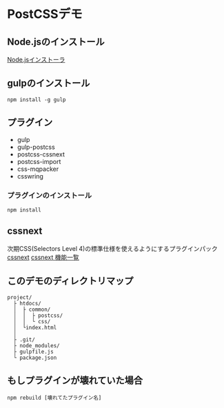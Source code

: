 # PostCSSデモ

## Node.jsのインストール
[Node.jsインストーラ](https://nodejs.org/ja/)

## gulpのインストール

```
npm install -g gulp
```

## プラグイン

+ gulp
+ gulp-postcss
+ postcss-cssnext
+ postcss-import
+ css-mqpacker
+ csswring


### プラグインのインストール

```
npm install
```


## cssnext

次期CSS(Selectors Level 4)の標準仕様を使えるようにするプラグインパック
[cssnext](http://cssnext.io/)
[cssnext 機能一覧](http://cssnext.io/features/)


## このデモのディレクトリマップ

```
project/
  ├ htdocs/
  │  ├ common/
  │  │  ├ postcss/
  │  │  └ css/
  │  └index.html
  │
  ├ .git/
  ├ node_modules/
  ├ gulpfile.js
  └ package.json

```


## もしプラグインが壊れていた場合

```
npm rebuild [壊れてたプラグイン名]
```
